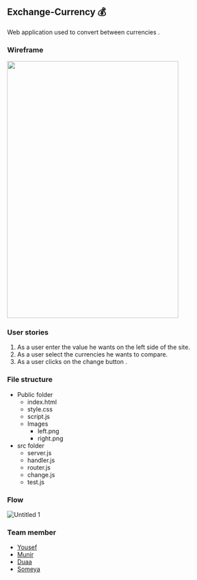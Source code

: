 ## Exchange-Currency 💰
 Web application used to convert between currencies .
 
 ### Wireframe
 <img src='https://user-images.githubusercontent.com/36266244/61277574-213ed680-a7bb-11e9-805f-a9e87f44723c.jpg' width="400" height ="600">

### User stories
1. As a user enter the value he wants on the left side of the site.
2. As a user select the currencies he wants to compare.
3. As a user clicks on the change button .
 
 
 ### File structure
 - Public folder
   - index.html
   - style.css
   - script.js
   - Images
      - left.png
      - right.png
 - src folder
   - server.js
   - handler.js
   - router.js
   - change.js
   - test.js
 ### Flow
 ![Untitled 1](https://user-images.githubusercontent.com/45401690/61289807-e8126080-a7d2-11e9-9055-42efd4d0a613.png)


   
 ### Team member
  - [Yousef](https://github.com/YousefQwasmeh)
  - [Munir](https://github.com/Muniralsharif)
  - [Duaa](https://github.com/DuaaH)
  - [Someya](https://github.com/someyaaltous)

